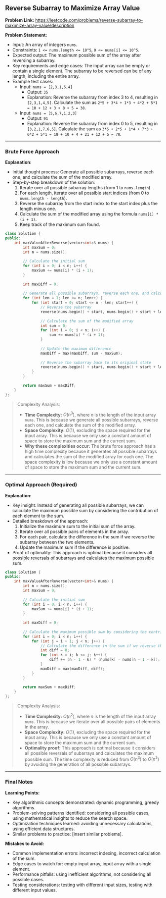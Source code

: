 ## Reverse Subarray to Maximize Array Value

**Problem Link:** https://leetcode.com/problems/reverse-subarray-to-maximize-array-value/description

**Problem Statement:**
- Input: An array of integers `nums`.
- Constraints: `1 <= nums.length <= 10^5`, `0 <= nums[i] <= 10^5`.
- Expected output: The maximum possible sum of the array after reversing a subarray.
- Key requirements and edge cases: The input array can be empty or contain a single element. The subarray to be reversed can be of any length, including the entire array.
- Example test cases:
  - Input: `nums = [2,3,1,5,4]`
    - Output: `35`
    - Explanation: Reverse the subarray from index 3 to 4, resulting in `[2,3,1,4,5]`. Calculate the sum as `2*5 + 3*4 + 1*3 + 4*2 + 5*1 = 10 + 12 + 3 + 8 + 5 = 38`.
  - Input: `nums = [5,6,7,1,2,3]`
    - Output: `91`
    - Explanation: Reverse the subarray from index 0 to 5, resulting in `[3,2,1,7,6,5]`. Calculate the sum as `3*6 + 2*5 + 1*4 + 7*3 + 6*2 + 5*1 = 18 + 10 + 4 + 21 + 12 + 5 = 70`.

---

### Brute Force Approach

**Explanation:**
- Initial thought process: Generate all possible subarrays, reverse each one, and calculate the sum of the modified array.
- Step-by-step breakdown of the solution:
  1. Iterate over all possible subarray lengths (from 1 to `nums.length`).
  2. For each length, iterate over all possible start indices (from 0 to `nums.length - length`).
  3. Reverse the subarray from the start index to the start index plus the length minus one.
  4. Calculate the sum of the modified array using the formula `nums[i] * (i + 1)`.
  5. Keep track of the maximum sum found.

```cpp
class Solution {
public:
    int maxValueAfterReverse(vector<int>& nums) {
        int maxSum = 0;
        int n = nums.size();
        
        // Calculate the initial sum
        for (int i = 0; i < n; i++) {
            maxSum += nums[i] * (i + 1);
        }
        
        int maxDiff = 0;
        
        // Generate all possible subarrays, reverse each one, and calculate the sum
        for (int len = 1; len <= n; len++) {
            for (int start = 0; start <= n - len; start++) {
                // Reverse the subarray
                reverse(nums.begin() + start, nums.begin() + start + len);
                
                // Calculate the sum of the modified array
                int sum = 0;
                for (int i = 0; i < n; i++) {
                    sum += nums[i] * (i + 1);
                }
                
                // Update the maximum difference
                maxDiff = max(maxDiff, sum - maxSum);
                
                // Reverse the subarray back to its original state
                reverse(nums.begin() + start, nums.begin() + start + len);
            }
        }
        
        return maxSum + maxDiff;
    }
};
```

> Complexity Analysis:
> - **Time Complexity:** $O(n^3)$, where $n$ is the length of the input array `nums`. This is because we generate all possible subarrays, reverse each one, and calculate the sum of the modified array.
> - **Space Complexity:** $O(1)$, excluding the space required for the input array. This is because we only use a constant amount of space to store the maximum sum and the current sum.
> - **Why these complexities occur:** The brute force approach has a high time complexity because it generates all possible subarrays and calculates the sum of the modified array for each one. The space complexity is low because we only use a constant amount of space to store the maximum sum and the current sum.

---

### Optimal Approach (Required)

**Explanation:**
- Key insight: Instead of generating all possible subarrays, we can calculate the maximum possible sum by considering the contribution of each element to the sum.
- Detailed breakdown of the approach:
  1. Initialize the maximum sum to the initial sum of the array.
  2. Iterate over all possible pairs of elements in the array.
  3. For each pair, calculate the difference in the sum if we reverse the subarray between the two elements.
  4. Update the maximum sum if the difference is positive.
- Proof of optimality: This approach is optimal because it considers all possible reversals of subarrays and calculates the maximum possible sum.

```cpp
class Solution {
public:
    int maxValueAfterReverse(vector<int>& nums) {
        int n = nums.size();
        int maxSum = 0;
        
        // Calculate the initial sum
        for (int i = 0; i < n; i++) {
            maxSum += nums[i] * (i + 1);
        }
        
        int maxDiff = 0;
        
        // Calculate the maximum possible sum by considering the contribution of each element
        for (int i = 0; i < n; i++) {
            for (int j = i + 1; j < n; j++) {
                // Calculate the difference in the sum if we reverse the subarray between the two elements
                int diff = 0;
                for (int k = i; k <= j; k++) {
                    diff += (n - 1 - k) * (nums[k] - nums[n - 1 - k]);
                }
                maxDiff = max(maxDiff, diff);
            }
        }
        
        return maxSum + maxDiff;
    }
};
```

> Complexity Analysis:
> - **Time Complexity:** $O(n^2)$, where $n$ is the length of the input array `nums`. This is because we iterate over all possible pairs of elements in the array.
> - **Space Complexity:** $O(1)$, excluding the space required for the input array. This is because we only use a constant amount of space to store the maximum sum and the current sum.
> - **Optimality proof:** This approach is optimal because it considers all possible reversals of subarrays and calculates the maximum possible sum. The time complexity is reduced from $O(n^3)$ to $O(n^2)$ by avoiding the generation of all possible subarrays.

---

### Final Notes

**Learning Points:**
- Key algorithmic concepts demonstrated: dynamic programming, greedy algorithms.
- Problem-solving patterns identified: considering all possible cases, using mathematical insights to reduce the search space.
- Optimization techniques learned: avoiding unnecessary calculations, using efficient data structures.
- Similar problems to practice: [insert similar problems].

**Mistakes to Avoid:**
- Common implementation errors: incorrect indexing, incorrect calculation of the sum.
- Edge cases to watch for: empty input array, input array with a single element.
- Performance pitfalls: using inefficient algorithms, not considering all possible cases.
- Testing considerations: testing with different input sizes, testing with different input values.